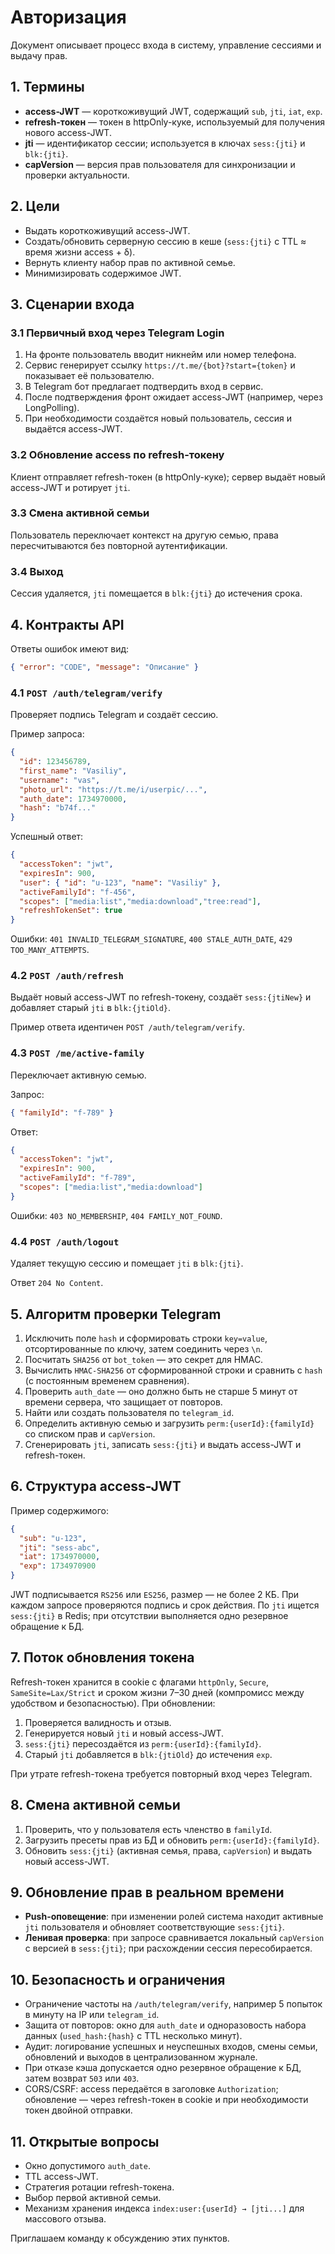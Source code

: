 # Авторизация

Документ описывает процесс входа в систему, управление сессиями и выдачу прав.

## 1. Термины

- **access-JWT** — короткоживущий JWT, содержащий `sub`, `jti`, `iat`, `exp`.
- **refresh-токен** — токен в httpOnly-куке, используемый для получения нового access-JWT.
- **jti** — идентификатор сессии; используется в ключах `sess:{jti}` и `blk:{jti}`.
- **capVersion** — версия прав пользователя для синхронизации и проверки актуальности.

## 2. Цели

- Выдать короткоживущий access-JWT.
- Создать/обновить серверную сессию в кеше (`sess:{jti}` с TTL ≈ время жизни access + δ).
- Вернуть клиенту набор прав по активной семье.
- Минимизировать содержимое JWT.

## 3. Сценарии входа

### 3.1 Первичный вход через Telegram Login
1. На фронте пользователь вводит никнейм или номер телефона.
2. Сервис генерирует ссылку `https://t.me/{bot}?start={token}` и показывает её пользователю.
3. В Telegram бот предлагает подтвердить вход в сервис.
4. После подтверждения фронт ожидает access-JWT (например, через LongPolling).
5. При необходимости создаётся новый пользователь, сессия и выдаётся access-JWT.

### 3.2 Обновление access по refresh-токену
Клиент отправляет refresh-токен (в httpOnly-куке); сервер выдаёт новый access-JWT и ротирует `jti`.

### 3.3 Смена активной семьи
Пользователь переключает контекст на другую семью, права пересчитываются без повторной аутентификации.

### 3.4 Выход
Сессия удаляется, `jti` помещается в `blk:{jti}` до истечения срока.

## 4. Контракты API

Ответы ошибок имеют вид:

```json
{ "error": "CODE", "message": "Описание" }
```

### 4.1 `POST /auth/telegram/verify`
Проверяет подпись Telegram и создаёт сессию.

Пример запроса:

```json
{
  "id": 123456789,
  "first_name": "Vasiliy",
  "username": "vas",
  "photo_url": "https://t.me/i/userpic/...",
  "auth_date": 1734970000,
  "hash": "b74f..."
}
```

Успешный ответ:

```json
{
  "accessToken": "jwt",
  "expiresIn": 900,
  "user": { "id": "u-123", "name": "Vasiliy" },
  "activeFamilyId": "f-456",
  "scopes": ["media:list","media:download","tree:read"],
  "refreshTokenSet": true
}
```

Ошибки: `401 INVALID_TELEGRAM_SIGNATURE`, `400 STALE_AUTH_DATE`, `429 TOO_MANY_ATTEMPTS`.

### 4.2 `POST /auth/refresh`
Выдаёт новый access-JWT по refresh-токену, создаёт `sess:{jtiNew}` и добавляет старый `jti` в `blk:{jtiOld}`.

Пример ответа идентичен `POST /auth/telegram/verify`.

### 4.3 `POST /me/active-family`
Переключает активную семью.

Запрос:

```json
{ "familyId": "f-789" }
```

Ответ:

```json
{
  "accessToken": "jwt",
  "expiresIn": 900,
  "activeFamilyId": "f-789",
  "scopes": ["media:list","media:download"]
}
```

Ошибки: `403 NO_MEMBERSHIP`, `404 FAMILY_NOT_FOUND`.

### 4.4 `POST /auth/logout`
Удаляет текущую сессию и помещает `jti` в `blk:{jti}`.

Ответ `204 No Content`.

## 5. Алгоритм проверки Telegram

1. Исключить поле `hash` и сформировать строки `key=value`, отсортированные по ключу, затем соединить через `\n`.
2. Посчитать `SHA256` от `bot_token` — это секрет для HMAC.
3. Вычислить `HMAC-SHA256` от сформированной строки и сравнить с `hash` (с постоянным временем сравнения).
4. Проверить `auth_date` — оно должно быть не старше 5 минут от времени сервера, что защищает от повторов.
5. Найти или создать пользователя по `telegram_id`.
6. Определить активную семью и загрузить `perm:{userId}:{familyId}` со списком прав и `capVersion`.
7. Сгенерировать `jti`, записать `sess:{jti}` и выдать access-JWT и refresh-токен.

## 6. Структура access-JWT

Пример содержимого:

```json
{
  "sub": "u-123",
  "jti": "sess-abc",
  "iat": 1734970000,
  "exp": 1734970900
}
```

JWT подписывается `RS256` или `ES256`, размер — не более 2 КБ. При каждом запросе проверяются подпись и срок действия. По `jti` ищется `sess:{jti}` в Redis; при отсутствии выполняется одно резервное обращение к БД.

## 7. Поток обновления токена

Refresh-токен хранится в cookie с флагами `httpOnly`, `Secure`, `SameSite=Lax/Strict` и сроком жизни 7–30 дней (компромисс между удобством и безопасностью). При обновлении:

1. Проверяется валидность и отзыв.
2. Генерируется новый `jti` и новый access-JWT.
3. `sess:{jti}` пересоздаётся из `perm:{userId}:{familyId}`.
4. Старый `jti` добавляется в `blk:{jtiOld}` до истечения `exp`.

При утрате refresh-токена требуется повторный вход через Telegram.

## 8. Смена активной семьи

1. Проверить, что у пользователя есть членство в `familyId`.
2. Загрузить пресеты прав из БД и обновить `perm:{userId}:{familyId}`.
3. Обновить `sess:{jti}` (активная семья, права, `capVersion`) и выдать новый access-JWT.

## 9. Обновление прав в реальном времени

- **Push-оповещение**: при изменении ролей система находит активные `jti` пользователя и обновляет соответствующие `sess:{jti}`.
- **Ленивая проверка**: при запросе сравнивается локальный `capVersion` с версией в `sess:{jti}`; при расхождении сессия пересобирается.

## 10. Безопасность и ограничения

- Ограничение частоты на `/auth/telegram/verify`, например 5 попыток в минуту на IP или `telegram_id`.
- Защита от повторов: окно для `auth_date` и одноразовость набора данных (`used_hash:{hash}` с TTL несколько минут).
- Аудит: логирование успешных и неуспешных входов, смены семьи, обновлений и выходов в централизованном журнале.
- При отказе кэша допускается одно резервное обращение к БД, затем возврат `503` или `403`.
- CORS/CSRF: access передаётся в заголовке `Authorization`; обновление — через refresh-токен в cookie и при необходимости токен двойной отправки.

## 11. Открытые вопросы

- Окно допустимого `auth_date`.
- TTL access-JWT.
- Стратегия ротации refresh-токена.
- Выбор первой активной семьи.
- Механизм хранения индекса `index:user:{userId} → [jti...]` для массового отзыва.

Приглашаем команду к обсуждению этих пунктов.
